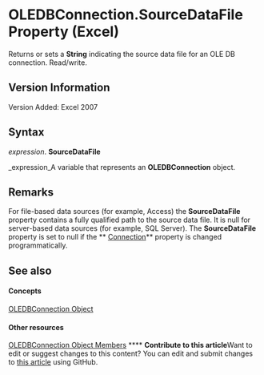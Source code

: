 
# OLEDBConnection.SourceDataFile Property (Excel)

Returns or sets a  **String** indicating the source data file for an OLE DB connection. Read/write.


## Version Information

Version Added: Excel 2007 


## Syntax

 _expression_. **SourceDataFile**

 _expression_A variable that represents an  **OLEDBConnection** object.


## Remarks

For file-based data sources (for example, Access) the  **SourceDataFile** property contains a fully qualified path to the source data file. It is null for server-based data sources (for example, SQL Server). The **SourceDataFile** property is set to null if the ** [Connection](03b83f0e-1a16-f44e-0a89-27742b733e05.md)** property is changed programmatically.


## See also


#### Concepts


 [OLEDBConnection Object](f246e544-9854-8e71-a7f7-dec57dd725e4.md)
#### Other resources


 [OLEDBConnection Object Members](2f1a2f81-ee3a-1b60-8dc3-87818e1790c1.md)
****   **Contribute to this article**Want to edit or suggest changes to this content? You can edit and submit changes to  [this article](https://github.com/jhershey00/VBA_Excel_Test/OpenXMLCon/articles/ddadf399-3f93-bd20-22cf-5f9303704218.md) using GitHub.

